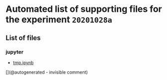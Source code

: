 # Automated list of supporting files for the __experiment `20201028a`__

## List of files

### jupyter

* [tmp.ipynb](/tmp.ipynb)


[](@autogenerated - invisible comment)